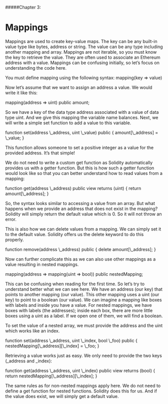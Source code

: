#####Chapter 3:

# Mappings

Mappings are used to create key-value maps. The key can be any built-in value type like bytes, address or string. The value can be any type including another mapping and array. Mappings are not iterable, so you must know the key to retrieve the value. They are often used to associate an Ethereum address with a value. Mappings can be confusing initially, so let’s focus on understanding the code here.

You must define mapping using the following syntax: mapping(key => value) <access specifier> <name>

Now let’s assume that we want to assign an address a value. We would write it like this:

<Highlight class="language-javascript">
mapping(address => uint) public amount;
</Highlight>

So we have a key of the data type address associated with a value of data type uint. And we give this mapping the variable name balances. Next, we will write a simple set function to add a value to this variable.

<Highlight class="language-javascript">
function set(address \_address, uint \_value) public {
  amount[\_address] = \_value;
}
</Highlight>

This function allows someone to set a positive integer as a value for the provided address. It’s that simple!

We do not need to write a custom get function as Solidity automatically provides us with a getter function. But this is how such a getter function would look like so that you can better understand how to read values from a mapping:

<Highlight class="language-javascript">
function get(address \_address) public view returns (uint) {
  return amount[\_address];
}
</Highlight>

So, the syntax looks similar to accessing a value from an array. But what happens when we provide an address that does not exist in the mapping? Solidity will simply return the default value which is 0. So it will not throw an error.

This is also how we can delete values from a mapping. We can simply set it to the default value. Solidity offers us the delete keyword to do this properly.

<Highlight class="language-javascript">
function remove(address \_address) public {
  delete amount[\_address];
}
</Highlight>

Now can further complicate this as we can also use other mappings as a value resulting in nested mappings.

<Highlight class="language-javascript">
mapping(address => mapping(uint => bool)) public nestedMapping;
</Highlight>

This can be confusing when reading for the first time. So let’s try to understand better what we can see here. We have an address (our key) that points to another mapping (our value). This other mapping uses a uint (our key) to point to a boolean (our value). We can imagine a mapping like boxes with labels and inside you have a value. For nested mappings, we have boxes with labels (the addresses); inside each box, there are more little boxes using a uint as a label. If we open one of them, we will find a boolean.

To set the value of a nested array, we must provide the address and the uint which works like an index.

<Highlight class="language-javascript">
function set(address \_address, uint \_index, bool \_foo) public {
  nestedMapping[\_address][\_index] = \_foo;
}
</Highlight>

Retrieving a value works just as easy. We only need to provide the two keys (\_address and \_index):

<Highlight class="language-javascript">
function get(address \_address, uint \_index) public view returns (bool) {
  return nestedMapping[\_address][\_index];
}
</Highlight>

The same rules as for non-nested mappings apply here. We do not need to define a get function for nested functions. Solidity does this for us. And if the value does exist, we will simply get a default value.
